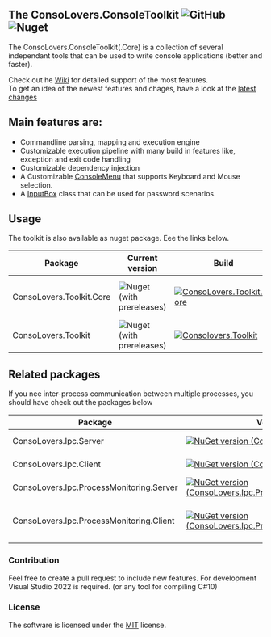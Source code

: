 ## The ConsoLovers.ConsoleToolkit ![GitHub](https://img.shields.io/github/license/bramerdaniel/ConsoLovers?style=plastic) ![Nuget](https://img.shields.io/nuget/dt/ConsoLovers.ConsoleToolkit?style=plastic)
The ConsoLovers.ConsoleToolkit(.Core) is a collection of several independant tools that can be used to write console applications (better and faster).


Check out he [Wiki](https://github.com/bramerdaniel/ConsoLovers/wiki) for detailed support of the most features.   
To get an idea of the newest features and chages, have a look at the [latest changes](LatestChanges.md)

## Main features are:
* Commandline parsing, mapping and execution engine
* Customizable execution pipeline with many build in features like, exception and exit code handling  
* Customizable dependency injection
* A Customizable [ConsoleMenu](https://github.com/bramerdaniel/ConsoLovers/wiki/ConsoleMenu) that supports Keyboard and Mouse selection.
* A [InputBox](https://github.com/bramerdaniel/ConsoLovers/wiki/InputBox) class that can be used for password scenarios.




## Usage

The toolkit is also available as nuget package. Eee the links below.

Package  | Current version | Build | Content
-------- | -------- | -------- | --------
ConsoLovers.Toolkit.Core   | ![Nuget (with prereleases)](https://img.shields.io/nuget/vpre/ConsoLovers.ConsoleToolkit.Core?style=plastic) | [![ConsoLovers.Toolkit.Core](https://github.com/bramerdaniel/ConsoLovers/actions/workflows/build-Toolkit.Core.yml/badge.svg)](https://github.com/bramerdaniel/ConsoLovers/actions/workflows/build-Toolkit.Core.yml) | command line handling, execution engine
ConsoLovers.Toolkit   | ![Nuget (with prereleases)](https://img.shields.io/nuget/vpre/ConsoLovers.ConsoleToolkit?style=plastic) | [![Consolovers.Toolkit](https://github.com/bramerdaniel/ConsoLovers/actions/workflows/build-Toolkit.yml/badge.svg)](https://github.com/bramerdaniel/ConsoLovers/actions/workflows/build-Toolkit.yml) | ConsoleMenu

## Related packages

If you nee inter-process communication between multiple processes, you should have check out the packages below

Package  | Version | Description
-------- | -------- | --------
ConsoLovers.Ipc.Server   | [![NuGet version (ConsoLovers.Ipc.Server)](https://img.shields.io/nuget/v/ConsoLovers.Ipc.Server.svg?style=flat)](https://www.nuget.org/packages/ConsoLovers.Ipc.Server/) | Package for the process that hosts the gRPC server
ConsoLovers.Ipc.Client   | [![NuGet version (ConsoLovers.Ipc.Client)](https://img.shields.io/nuget/v/ConsoLovers.Ipc.Client.svg?style=flat)](https://www.nuget.org/packages/ConsoLovers.Ipc.Client/)  | Package for a client process that wants to communicate with a server 
ConsoLovers.Ipc.ProcessMonitoring.Server   | [![NuGet version (ConsoLovers.Ipc.ProcessMonitoring.Server)](https://img.shields.io/nuget/v/ConsoLovers.Ipc.ProcessMonitoring.Server.svg?style=flat)](https://www.nuget.org/packages/ConsoLovers.Ipc.ProcessMonitoring.Server/) | Server package for a process that should be monitored
ConsoLovers.Ipc.ProcessMonitoring.Client   | [![NuGet version (ConsoLovers.Ipc.ProcessMonitoring.Client)](https://img.shields.io/nuget/v/ConsoLovers.Ipc.ProcessMonitoring.Client.svg?style=flat)](https://www.nuget.org/packages/ConsoLovers.Ipc.ProcessMonitoring.Client/)  | Client package for applications that want to monitor processes hosting the ConsoLovers.Ipc.ProcessMonitoring.Server package services

### Contribution
Feel free to create a pull request to include new features. 
For development Visual Studio 2022 is required. (or any tool for compiling C#10)

### License
The software is licensed under the [MIT](LICENSE) license.
